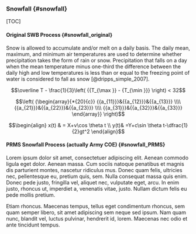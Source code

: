 
### Snowfall {#snowfall}

[TOC]

#### Original SWB Process {#snowfall_original}

Snow is allowed to accumulate and/or melt on a daily basis. The daily mean, maximum, and minimum air temperatures are used to determine whether precipitation takes the form of rain or snow. Precipitation that falls on a day when the mean temperature minus one-third the difference between the daily high and low temperatures is less than or equal to the freezing point of water is considered to fall as snow [@dripps_simple_2007].

$$\overline T  - \frac{1}{3}\left( {{T_{\max }} - {T_{\min }}} \right) < 32$$

$$\left( {\begin{array}{*{20}{c}}
  {{a_{11}}}&{{a_{12}}}&{{a_{13}}} \\\\ 
  {{a_{21}}}&{{a_{22}}}&{{a_{23}}} \\\\ 
  {{a_{31}}}&{{a_{32}}}&{{a_{33}}} 
\end{array}} \right)$$


$$\begin{align}
x(t) & = X+v\cos \theta t \\
y(t)& =Y+c\sin \theta t-\dfrac{1}{2}gt^2
\end{align}$$


#### PRMS Snowfall Process (actually Army COE) {#snowfall_PRMS}

Lorem ipsum dolor sit amet, consectetuer adipiscing elit. Aenean commodo ligula eget dolor. Aenean massa. Cum sociis natoque penatibus et magnis dis parturient montes, nascetur ridiculus mus. Donec quam felis, ultricies nec, pellentesque eu, pretium quis, sem. Nulla consequat massa quis enim. Donec pede justo, fringilla vel, aliquet nec, vulputate eget, arcu. In enim justo, rhoncus ut, imperdiet a, venenatis vitae, justo. Nullam dictum felis eu pede mollis pretium.

Etiam rhoncus. Maecenas tempus, tellus eget condimentum rhoncus, sem quam semper libero, sit amet adipiscing sem neque sed ipsum. Nam quam nunc, blandit vel, luctus pulvinar, hendrerit id, lorem. Maecenas nec odio et ante tincidunt tempus. 
